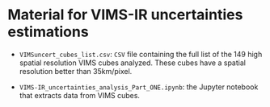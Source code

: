 # Material for VIMS-IR uncertainties estimations

 - `VIMSuncert_cubes_list.csv`: `CSV` file containing the full list of the 149 high spatial resolution VIMS cubes analyzed.
    These cubes have a spatial resolution better than 35km/pixel.
    
 - `VIMS-IR_uncertainties_analysis_Part_ONE.ipynb`: the Jupyter notebook that extracts data from VIMS cubes.

